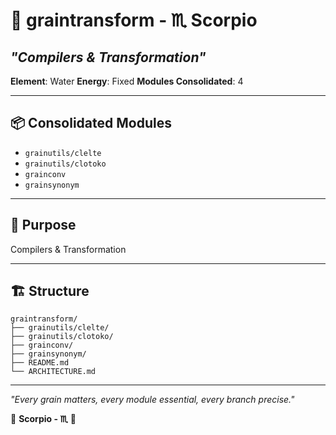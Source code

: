 # 🌾 graintransform - ♏ Scorpio
## *"Compilers & Transformation"*

**Element**: Water
**Energy**: Fixed
**Modules Consolidated**: 4

---

## 📦 **Consolidated Modules**

- `grainutils/clelte`
- `grainutils/clotoko`
- `grainconv`
- `grainsynonym`

---

## 🎯 **Purpose**

Compilers & Transformation

---

## 🏗️ **Structure**

```
graintransform/
├── grainutils/clelte/
├── grainutils/clotoko/
├── grainconv/
├── grainsynonym/
├── README.md
└── ARCHITECTURE.md
```

---

*"Every grain matters, every module essential, every branch precise."*

🌾 **Scorpio - ♏** 🌾
